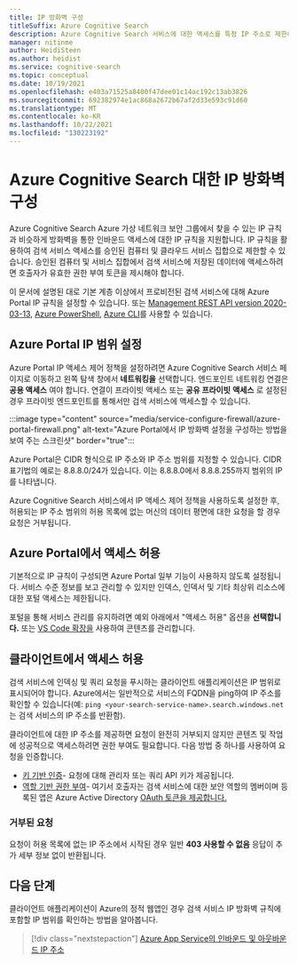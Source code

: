 ```yaml
---
title: IP 방화벽 구성
titleSuffix: Azure Cognitive Search
description: Azure Cognitive Search 서비스에 대한 액세스를 특정 IP 주소로 제한하도록 IP 제어 정책을 구성합니다.
manager: nitinme
author: HeidiSteen
ms.author: heidist
ms.service: cognitive-search
ms.topic: conceptual
ms.date: 10/19/2021
ms.openlocfilehash: e403a71525a8400f47dee01c14ac192c13ab3826
ms.sourcegitcommit: 692382974e1ac868a2672b67af2d33e593c91d60
ms.translationtype: MT
ms.contentlocale: ko-KR
ms.lasthandoff: 10/22/2021
ms.locfileid: "130223192"
---
```

# <a name="configure-an-ip-firewall-for-azure-cognitive-search"></a>Azure Cognitive Search 대한 IP 방화벽 구성

Azure Cognitive Search Azure 가상 네트워크 보안 그룹에서 찾을 수 있는 IP 규칙과 비슷하게 방화벽을 통한 인바운드 액세스에 대한 IP 규칙을 지원합니다. IP 규칙을 활용하여 검색 서비스 액세스를 승인된 컴퓨터 및 클라우드 서비스 집합으로 제한할 수 있습니다. 승인된 컴퓨터 및 서비스 집합에서 검색 서비스에 저장된 데이터에 액세스하려면 호출자가 유효한 권한 부여 토큰을 제시해야 합니다.

이 문서에 설명된 대로 기본 계층 이상에서 프로비전된 검색 서비스에 대해 Azure Portal IP 규칙을 설정할 수 있습니다. 또는 [Management REST API version 2020-03-13](/rest/api/searchmanagement/), [Azure PowerShell](/powershell/module/az.search), [Azure CLI](/cli/azure/search)를 사용할 수 있습니다.

<a id="configure-ip-policy"></a> 

## <a name="set-ip-ranges-in-azure-portal"></a>Azure Portal IP 범위 설정

Azure Portal IP 액세스 제어 정책을 설정하려면 Azure Cognitive Search 서비스 페이지로 이동하고 왼쪽 탐색 창에서 **네트워킹을** 선택합니다. 엔드포인트 네트워킹 연결은 **공용 액세스** 여야 합니다. 연결이 프라이빗 액세스 또는 **공유 프라이빗** **액세스** 로 설정된 경우 프라이빗 엔드포인트를 통해서만 검색 서비스에 액세스할 수 있습니다.

:::image type="content" source="media/service-configure-firewall/azure-portal-firewall.png" alt-text="Azure Portal에서 IP 방화벽 설정을 구성하는 방법을 보여 주는 스크린샷" border="true":::

Azure Portal은 CIDR 형식으로 IP 주소와 IP 주소 범위를 지정할 수 있습니다. CIDR 표기법의 예로는 8.8.8.0/24가 있습니다. 이는 8.8.8.0에서 8.8.8.255까지 범위의 IP를 나타냅니다.

Azure Cognitive Search 서비스에서 IP 액세스 제어 정책을 사용하도록 설정한 후, 허용되는 IP 주소 범위의 허용 목록에 없는 머신의 데이터 평면에 대한 요청을 할 경우 요청은 거부됩니다. 

## <a name="allow-access-from-azure-portal"></a>Azure Portal에서 액세스 허용

기본적으로 IP 규칙이 구성되면 Azure Portal 일부 기능이 사용하지 않도록 설정됩니다. 서비스 수준 정보를 보고 관리할 수 있지만 인덱스, 인덱서 및 기타 최상위 리소스에 대한 포털 액세스는 제한됩니다.

포털을 통해 서비스 관리를 유지하려면 예외 아래에서 "액세스 허용" 옵션을 **선택합니다.** 또는 [VS Code 확장을](https://aka.ms/vscode-search) 사용하여 콘텐츠를 관리합니다.

## <a name="allow-access-from-your-client"></a>클라이언트에서 액세스 허용

검색 서비스에 인덱싱 및 쿼리 요청을 푸시하는 클라이언트 애플리케이션은 IP 범위로 표시되어야 합니다. Azure에서는 일반적으로 서비스의 FQDN을 ping하여 IP 주소를 확인할 수 있습니다(예: `ping <your-search-service-name>.search.windows.net` 는 검색 서비스의 IP 주소를 반환함). 

클라이언트에 대한 IP 주소를 제공하면 요청이 완전히 거부되지 않지만 콘텐츠 및 작업에 성공적으로 액세스하려면 권한 부여도 필요합니다. 다음 방법 중 하나를 사용하여 요청을 인증합니다.

+ [키 기반 인증](search-security-api-keys.md)- 요청에 대해 관리자 또는 쿼리 API 키가 제공됩니다.
+ [역할 기반 권한 부여](search-security-rbac.md)- 여기서 호출자는 검색 서비스에 대한 보안 역할의 멤버이며 등록된 앱은 Azure Active Directory [OAuth 토큰을 제공합니다.](search-howto-aad.md)

### <a name="rejected-requests"></a>거부된 요청

요청이 허용 목록에 없는 IP 주소에서 시작된 경우 일반 **403 사용할 수 없음** 응답이 추가 세부 정보 없이 반환됩니다.

## <a name="next-steps"></a>다음 단계

클라이언트 애플리케이션이 Azure의 정적 웹앱인 경우 검색 서비스 IP 방화벽 규칙에 포함할 IP 범위를 확인하는 방법을 알아봅니다.

> [!div class="nextstepaction"]
> [Azure App Service의 인바운드 및 아웃바운드 IP 주소](../app-service/overview-inbound-outbound-ips.md)